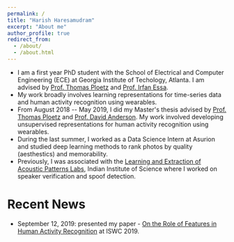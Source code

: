 ```yaml
---
permalink: /
title: "Harish Haresamudram"
excerpt: "About me"
author_profile: true
redirect_from: 
  - /about/
  - /about.html
---
```


 - I am a first year PhD student with the School of Electrical and Computer Engineering (ECE) at Georgia Institute of Techology, Atlanta. I am advised by [Prof. Thomas Ploetz](https://www.cc.gatech.edu/people/thomas-ploetz) and [Prof. Irfan Essa](http://prof.irfanessa.com/). 
 - My work broadly involves learning representations for time-series data and human activity recognition using wearables. 
 - From August 2018 -- May 2019, I did my Master's thesis advised by [Prof. Thomas Ploetz](https://www.cc.gatech.edu/people/thomas-ploetz) and [Prof. David Anderson](https://www.ece.gatech.edu/faculty-staff-directory/david-v-anderson). My work involved developing unsupervised representations for human activity recognition using wearables.   
 - During the last summer, I worked as a Data Science Intern at Asurion and studied deep learning methods to rank photos by quality (aesthestics) and memorability. 
 - Previously, I was associated with the [Learning and Extraction of Acoustic Patterns Labs](http://leap.ee.iisc.ac.in/), Indian Institute of Science where I worked on speaker verification and spoof detection. 

# Recent News
 - September 12, 2019: presented my paper - [On the Role of Features in Human Activity Recognition](http://harkash.github.io/files/on-the-role-of-features-in-har.pdf) at ISWC 2019.
